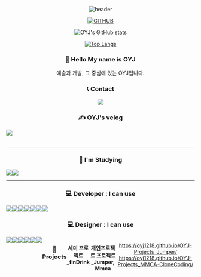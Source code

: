 
<div align="center">

![header](https://capsule-render.vercel.app/api?type=Waving&text=OYJ&height=400&color=99daff&fontColor=black)

[![GITHUB](https://hits.seeyoufarm.com/api/count/incr/badge.svg?url=https%3A%2F%2Fgithub.com%2Fjiholee0&count_bg=%23F29494&title_bg=%232F2E2E&icon=github.svg&icon_color=%23FFFFFF&title=GITHUB&edge_flat=false)](https://github.com/oyj1218)

![OYJ's GitHub stats](https://github-readme-stats.vercel.app/api?username=oyj1218&show_icons=true&theme=shadow_blue)

[![Top Langs](https://github-readme-stats.vercel.app/api/top-langs/?username=oyj1218&layout=donut-vertical)](https://github.com/oyj1218/github-readme-stats)

### 👋 Hello My name is OYJ 
예술과 개발, 그 중심에 있는 OYJ입니다.

### 📞 Contact 
<a href="mailto:suzyoh@naver.com">
    <img src="https://img.shields.io/badge/Naver-03C75A?style=for-the-badge&logo=Naver&logoColor=white">
</a>

### ✍ OYJ's velog 
<div style="display:flex; flex-direction:row;">
    <a href="https://velog.io/@ohsuzy">
        <img src="https://img.shields.io/badge/velog-20C997?style=for-the-badge&logo=velog&logoColor=white"> 
    </a>
    
</div><br>
<hr>

### 📕 I'm Studying 
<div style="display:flex; flex-direction:row;">
    <img src="https://img.shields.io/badge/javascript-F7DF1E?style=for-the-badge&logo=javascript&logoColor=black">
<!--     <img src="https://img.shields.io/badge/Node.js-5FA04E?style=for-the-badge&logo=nodedotjs&logoColor=white"> -->
    <img src="https://img.shields.io/badge/React-61DAFB?style=for-the-badge&logo=react&logoColor=white">
<!--     <img src="https://img.shields.io/badge/Flutter-02569B?style=for-the-badge&logo=flutter&logoColor=white"> -->
<!--     <img src="https://img.shields.io/badge/Dart-0175C2?style=for-the-badge&logo=dart&logoColor=white"> -->
</div>
<hr>

### 💻 Developer : I can use
<div style="display:flex; flex-direction:row;">
    <img src="https://img.shields.io/badge/Java-007396?style=for-the-badge&logo=Java&logoColor=white"> 
    <img src="https://img.shields.io/badge/oracle-F80000?style=for-the-badge&logo=oracle&logoColor=white">
<!--     <img src="https://img.shields.io/badge/MySQL-4479A1?style=for-the-badge&logo=mysql&logoColor=white"> -->
    <br>
    <img src="https://img.shields.io/badge/html5-E34F26?style=for-the-badge&logo=html5&logoColor=white"> 
    <img src="https://img.shields.io/badge/css-1572B6?style=for-the-badge&logo=css3&logoColor=white"> 
    <img src="https://img.shields.io/badge/javascript-F7DF1E?style=for-the-badge&logo=javascript&logoColor=black"> 
    <br>
    <img src="https://img.shields.io/badge/jquery-0769AD?style=for-the-badge&logo=jQuery&logoColor=white">
<!--     <img src="https://img.shields.io/badge/Node.js-5FA04E?style=for-the-badge&logo=nodedotjs&logoColor=white"> -->
<!--     <img src="https://img.shields.io/badge/React-61DAFB?style=for-the-badge&logo=react&logoColor=white"> -->
<!--     <img src="https://img.shields.io/badge/Flutter-02569B?style=for-the-badge&logo=flutter&logoColor=white"> -->
<!--     <img src="https://img.shields.io/badge/Dart-0175C2?style=for-the-badge&logo=dart&logoColor=white"> -->
    <br>
<!--     <img src="https://img.shields.io/badge/python-3776AB?style=for-the-badge&logo=python&logoColor=white"> -->
    <img src="https://img.shields.io/badge/R-276DC3?style=for-the-badge&logo=R&logoColor=white">
</div>

### 💻 Designer : I can use
<div style="display:flex; flex-direction:row;">
    <img src="https://img.shields.io/badge/Photoshop-31A8FF?style=for-the-badge&logo=adobephotoshop&logoColor=white">
    <img src="https://img.shields.io/badge/Illustrator-FF9A00?style=for-the-badge&logo=adobeillustrator&logoColor=white">
    <img src="https://img.shields.io/badge/Lightroom-31A8FF?style=for-the-badge&logo=adobelightroom&logoColor=white">
    <img src="https://img.shields.io/badge/InDesign-FF3366?style=for-the-badge&logo=adobeindesign&logoColor=white">
    <img src="https://img.shields.io/badge/PremierePro-9999FF?style=for-the-badge&logo=adobepremierepro&logoColor=white">
    <img src="https://img.shields.io/badge/Figma-F24E1E?style=for-the-badge&logo=Figma&logoColor=white">

### 📗Projects
#### 세미 프로젝트_finDrink

#### 개인프로젝트 프로젝트_Jumper, Mmca
https://oyj1218.github.io/OYJ-Projects_Jumper/
https://oyj1218.github.io/OYJ-Projects_MMCA-CloneCoding/

